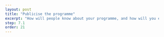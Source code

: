 ```yaml
---
layout: post
title: "Publicise the programme"
excerpt: "How will people know about your programme, and how will you encourage them to take part?"
step: 7.1
order: 21
---
```


